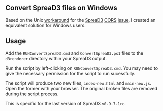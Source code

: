 ## Convert SpreaD3 files on Windows

Based on the Unix [workaround](https://github.com/VirologyCharite/convert-spread3) for the [SpreaD3](https://rega.kuleuven.be/cev/ecv/software/SpreaD3) [CORS](https://en.wikipedia.org/wiki/Cross-origin_resource_sharing) [issue](https://github.com/phylogeography/SpreaD3/issues/32), I created an equivalent solution for Windows users.

## Usage

Add the `RUNConvertSpreaD3.cmd` and `ConvertSpreaD3.ps1` files to the `d3renderer` directory within your SpreaD3 output.

Run the script by left-clicking on `RUNConvertSpreaD3.cmd`.
You may need to give the necessary permission for the script to run sucessfully.

The script will produce two new files, `index-new.html` and `main-new.js`. Open the former with your browser.
The original broken files are removed during the script process.

This is specific for the last version of SpreaD3 `v0.9.7.1rc`.
